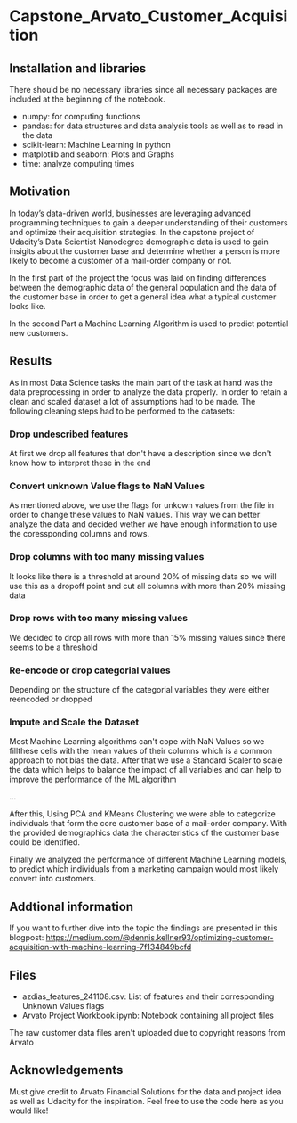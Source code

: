 # Capstone_Arvato_Customer_Acquisition

## Installation and libraries

There should be no necessary libraries since all necessary packages are included at the beginning of the notebook.
- numpy: for computing functions
- pandas: for data structures and data analysis tools as well as to read in the data
- scikit-learn: Machine Learning in python
- matplotlib and seaborn: Plots and Graphs
- time: analyze computing times

## Motivation

In today’s data-driven world, businesses are leveraging advanced programming techniques to gain a deeper understanding of their customers and optimize their acquisition strategies.
In the capstone project of Udacity’s Data Scientist Nanodegree demographic data is used to gain insigits about the customer base and determine whether a person is more likely to become a customer of a mail-order company or not.

In the first part of the project the focus was laid on finding differences between the demographic data of the general population and the data of the customer base in order to get a general idea what a typical customer looks like.

In the second Part a Machine Learning Algorithm is used to predict potential new customers.

## Results

As in most Data Science tasks the main part of the task at hand was the data preprocessing in order to analyze the data properly. In order to retain a clean and scaled dataset a lot of assumptions had to be made. 
The following cleaning steps had to be performed to the datasets:

### Drop undescribed features
At first we drop all features that don't have a description since we don't know how to interpret these in the end
### Convert unknown Value flags to NaN Values
As mentioned above, we use the flags for unkown values from the file in order to change these values to NaN values. This way we can better analyze the data and decided wether we have enough information to use the coressponding columns and rows.
### Drop columns with too many missing values
It looks like there is a threshold at around 20% of missing data so we will use this as a dropoff point and cut all columns with more than 20% missing data
### Drop rows with too many missing values
We decided to drop all rows with more than 15% missing values since there seems to be a threshold
### Re-encode or drop categorial values
Depending on the structure of the categorial variables they were either reencoded or dropped
### Impute and Scale the Dataset
Most Machine Learning algorithms can't cope with NaN Values so we fillthese cells with the mean values of their columns which is a common approach to not bias the data. After that we use a Standard Scaler to scale the data which helps to balance the impact of all variables and can help to improve the performance of the ML algorithm

...

After this, Using PCA and KMeans Clustering we were able to categorize individuals that form the core customer base of a mail-order company. 
With the provided demographics data the characteristics of the customer base could be identified.

Finally we analyzed the performance of different Machine Learning models, to predict which individuals from a marketing campaign would most likely convert into customers.

## Addtional information

If you want to further dive into the topic the findings are presented in this blogpost:
https://medium.com/@dennis.kellner93/optimizing-customer-acquisition-with-machine-learning-7f134849bcfd

## Files
- azdias_features_241108.csv: List of features and their corresponding Unknown Values flags
- Arvato Project Workbook.ipynb: Notebook containing all project files

The raw customer data files aren't uploaded due to copyright reasons from Arvato

## Acknowledgements
Must give credit to Arvato Financial Solutions for the data and project idea as well as Udacity for the inspiration. 
Feel free to use the code here as you would like!

